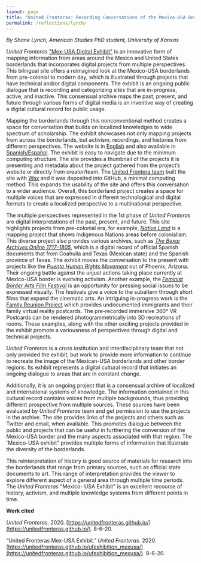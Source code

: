 ```yaml
---
layout: page
title: "United Fronteras: Recording Conversations of the Mexico-USA Borderlands"
permalink: /reflections/lynch/
---
```


*By Shane Lynch, American Studies PhD student, University of Kansas*

*United Fronteras* ["Mex-USA Digital Exhibit"](https://unitedfronteras.github.io/ufexhibition_mexusa/) is an innovative form of mapping information from areas around the Mexico and United States borderlands that incorporates digital projects from multiple perspectives. This bilingual site offers a reimagined look at the Mexico-USA borderlands from pre-colonial to modern day, which is illustrated through projects that have technical and/or digital components. The exhibit is an ongoing public dialogue that is recording and categorizing sites that are in-progress, active, and inactive. This consensual archive maps the past, present, and future through various forms of digital media is an inventive way of creating a digital cultural record for public usage.

Mapping the borderlands through this nonconventional method creates a space for conversation that builds on localized knowledges to wide spectrum of scholarship. The exhibit showcases not only mapping projects from across the borderlands, but activism, recordings, and histories from different perspectives. The website is in [English](https://unitedfronteras.github.io/ufexhibition_mexusa/) and also available in [Spanish/Español](https://unitedfronteras.github.io/ufexhibicion_mexeua/). The exhibit is easy to navigate due to the minimum computing structure. The site provides a thumbnail of the projects it is presenting and metadata about the project gathered from the project’s website or directly from creator/team. The [United Frontera team](https://unitedfronteras.github.io/nosotrxs/) built the site with [Wax](https://minicomp.github.io/wax/) and it was deposited into GitHub, a minimal computing method. This expands the usability of the site and offers this conversation to a wider audience. Overall, this borderland project creates a space for multiple voices that are expressed in different technological and digital formats to create a localized perspective to a multinational perspective.

The multiple perspectives represented in the 1st phase of *United Fronteras* are digital interpretations of the past, present, and future. This site highlights projects from pre-colonial era, for example, [*Native Land*](https://unitedfronteras.github.io/ufexhibition_mexusa/united/obj081/) is a mapping project that shows Indigenous Nations areas before colonialism. This diverse project also provides various archives, such as [*The Bexar Archives Online 1717-1805*](https://unitedfronteras.github.io/ufexhibition_mexusa/united/obj007/), which is a digital record of official Spanish documents that from Coahuila and Texas (Mexican state) and the Spanish province of Texas. The exhibit moves the conversation to the present with projects like the [*Puente Human Rights Movement*](https://unitedfronteras.github.io/ufexhibition_mexusa/united/obj092/) out of Phoenix, Arizona. Their ongoing battle against the unjust actions taking place currently at Mexico-USA border is evolving activism. Another example, the [*Feminist Border Arts Film Festival*](https://unitedfronteras.github.io/ufexhibition_mexusa/united/obj048/) is an opportunity for pressing social issues to be expressed visually. The festivals give a voice to the subaltern through short films that expand the cinematic arts. An intriguing in-progress work is the [Family Reunion Project](https://unitedfronteras.github.io/ufexhibition_mexusa/united/obj047/) which provides undocumented immigrants and their family virtual reality postcards. The pre-recorded immersive 360° VR Postcards can be rendered photogrammetrically into 3D recreations of rooms. These examples, along with the other exciting projects provided in the exhibit promote a variousness of perspectives through digital and technical projects.

*United Fronteras* is a cross institution and interdisciplinary team that not only provided the exhibit, but work to provide more information to continue to recreate the image of the Mexican-USA borderlands and other border regions. Its exhibit represents a digital cultural record that initiates an ongoing dialogue to areas that are in constant change.

Additionally, it is an ongoing project that is a consensual archive of localized and international systems of knowledge. The information contained in this cultural record contains voices from multiple backgrounds, thus providing different prospective from multiple sources. These sources have been evaluated by *United Fronteras* team and get permission to use the projects in the archive. The site provides links of the projects and others such as Twitter and email, when available. This promotes dialogue between the public and projects that can be useful in furthering the conversion of the Mexico-USA border and the many aspects associated with that region. The 'Mexico-USA exhibit" provides multiple forms of information that illustrate the diversity of the borderlands.

This reinterpretation of history is good source of materials for research into the borderlands that range from primary sources, such as official state documents to art. This range of interpretation provides the viewer to explore different aspect of a general area through multiple time periods. The *United Fronteras* "Mexico- USA Exhibit" is an excellent recourse of history, activism, and multiple knowledge systems from different points in time.


**Work cited**

*United Fronteras*. 2020. [https://unitedfronteras.github.io/](https://unitedfronteras.github.io/). 8-6-20.

“United Fronteras Mex-USA Exhibit.” *United Fronteras*. 2020. [https://unitedfronteras.github.io/ufexhibition_mexusa/](https://unitedfronteras.github.io/ufexhibition_mexusa/). 8-6-20.
